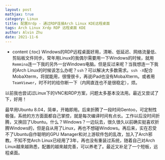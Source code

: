 ```yaml
---
layout: post
mathjax: true
category: Linux
title: 配置Xrdp - 通过RDP连接Arch Linux KDE远程桌面
tags: Arch Linux Xrdp RDP 远程桌面 KDE
author: Alvin Zhu
date: 2021-11-6
---
```


* content
{:toc}
Windows的RDP远程桌面好用，清晰、低延迟、网络流量低、剪贴板文件同步。常年用Linux的我偶尔需要用一下Windows的时候，就用`Remmina`连一下我的另外一台Windows电脑。但是反过来呢？当我想连一下我的Arch Linux的时候该怎么办呢？`ssh`？可以解决大多数需求。`ssh -X`配合MobaXterm，将就能用，很慢很卡，再说iPad也没有MobaXterm。或者用`TeamViewer`，时不时的给你断一下（内网直连也不是很稳定），烦。

以前我也尝试过Linux下的VNC和RDP方案，问题太多基本没法用。最近又尝试了下，好用！






最早用Ubuntu 8.04，简单，开箱即用。后来折腾了一段时间Gentoo，可定制性极强，系统的方方面面都自己掌控，就是每次编译时间有点长。工作以后没时间折腾，又换回了Ubuntu。什么？Windows？一边玩去，很久很久以前确实挺喜欢折腾Windows的，但是自从用了Linux，再也不想碰Windows。再后来，实在忍受不了Ubuntu自作聪明的GPU Manager和对上游软件包的乱改，加入了Arch邪教。不知不觉Arch Linux已经用了3年，再也没有重装过系统，随着自己对Arch Linux越來越熟悉，配置的越來越完善，可以养老了。最近又补足了一个短板，远程桌面。

